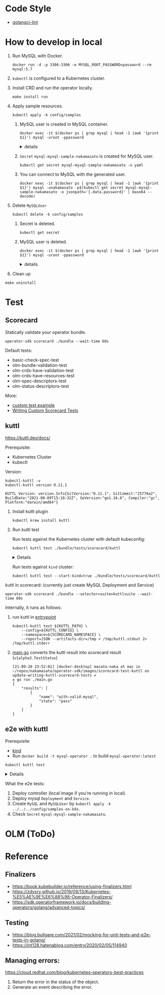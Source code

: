 # Code Style

- [golangci-lint](https://golangci-lint.run)

# How to develop in local

1. Run MySQL with Docker.
    ```
    docker run -d -p 3306:3306 -e MYSQL_ROOT_PASSWORD=password --rm mysql:5.7
    ```
1. `kubectl` is configured to a Kubernetes cluster.
1. Install CRD and run the operator locally.
    ```
    make install run
    ```
1. Apply sample resources.
    ```
    kubectl apply -k config/samples
    ```
    1. MySQL user is created in MySQL container.

        ```
        docker exec -it $(docker ps | grep mysql | head -1 |awk '{print $1}') mysql -uroot -ppassword
        ```

        <details><summary>details</summary>

        ```sql
        mysql> select User, Host from mysql.user;
        +---------------+-----------+
        | User          | Host      |
        +---------------+-----------+
        | nakamasato    | %         |
        | root          | %         |
        | mysql.session | localhost |
        | mysql.sys     | localhost |
        | root          | localhost |
        +---------------+-----------+
        5 rows in set (0.00 sec)
        ```

        </details>

    1. `Secret` `mysql-mysql-sample-nakamasato` is created for MySQL user.
        ```
        kubectl get secret mysql-mysql-sample-nakamasato -o yaml
        ```
    1. You can connect to MySQL with the generated user.
        ```
        docker exec -it $(docker ps | grep mysql | head -1 |awk '{print $1}') mysql -unakamasato -p$(kubectl get secret mysql-mysql-sample-nakamasato -o jsonpath='{.data.password}' | base64 --decode)
        ```

1. Delete `MySQLUser`
    ```
    kubectl delete -k config/samples
    ```
    1. Secret is deleted.
        ```
        kubectl get secret
        ```
    1. MySQL user is deleted.
        ```
        docker exec -it $(docker ps | grep mysql | head -1 |awk '{print $1}') mysql -uroot -ppassword
        ```

        <details><summary>details</summary>

        ```sql
        mysql> select User, Host from mysql.user;
        +---------------+-----------+
        | User          | Host      |
        +---------------+-----------+
        | root          | %         |
        | mysql.session | localhost |
        | mysql.sys     | localhost |
        | root          | localhost |
        +---------------+-----------+
        5 rows in set (0.00 sec)
        ```

        </details>

1. Clean up

```
make uninstall
```

# Test
## Scorecard

Statically validate your operator bundle.

```
operator-sdk scorecard ./bundle --wait-time 60s
```

Default tests:
- basic-check-spec-test
- olm-bundle-validation-test
- olm-crds-have-validation-test
- olm-crds-have-resources-test
- olm-spec-descriptors-test
- olm-status-descriptors-test

More:
- [custom test example](https://github.com/operator-framework/operator-sdk/blob/09c3aa14625965af9f22f513cd5c891471dbded2/images/custom-scorecard-tests/main.go)
- [Writing Custom Scorecard Tests](https://sdk.operatorframework.io/docs/testing-operators/scorecard/custom-tests/)

## kuttl

https://kuttl.dev/docs/

Prerequisite:
- Kubernetes Cluster
- kubectl

Version:

```
kubectl-kuttl -v
kubectl-kuttl version 0.11.1
```

```
KUTTL Version: version.Info{GitVersion:"0.11.1", GitCommit:"25776a2", BuildDate:"2021-08-09T15:18:32Z", GoVersion:"go1.16.6", Compiler:"gc", Platform:"darwin/amd64"}
```

1. Install kuttl plugin

    ```
    kubectl krew install kuttl
    ```

1. Run kuttl test

    Run tests against the Kubernetes cluster with default kubeconfig:

    ```
    kubectl kuttl test ./bundle/tests/scorecard/kuttl
    ```
    <details>

    ```
    kubectl kuttl test ./bundle/tests/scorecard/kuttl

    2021/09/20 13:07:17 running without a 'kuttl-test.yaml' configuration
    2021/09/20 13:07:17 kutt-test config testdirs is overridden with args: [ ./bundle/tests/scorecard/kuttl ]
    === RUN   kuttl
        harness.go:457: starting setup
        harness.go:248: running tests using configured kubeconfig.
        harness.go:285: Successful connection to cluster at: https://kubernetes.docker.internal:6443
        harness.go:353: running tests
        harness.go:74: going to run test suite with timeout of 30 seconds for each step
        harness.go:365: testsuite: ./bundle/tests/scorecard/kuttl has 1 tests
    === RUN   kuttl/harness
    === RUN   kuttl/harness/with-valid-mysql
    === PAUSE kuttl/harness/with-valid-mysql
    === CONT  kuttl/harness/with-valid-mysql
        logger.go:42: 13:07:19 | with-valid-mysql | Creating namespace: kuttl-test-becoming-liger
        logger.go:42: 13:07:19 | with-valid-mysql/0-mysql-deployment | starting test step 0-mysql-deployment
        logger.go:42: 13:07:20 | with-valid-mysql/0-mysql-deployment | Deployment:kuttl-test-becoming-liger/mysql created
        logger.go:42: 13:07:20 | with-valid-mysql/0-mysql-deployment | Service:kuttl-test-becoming-liger/mysql created
        logger.go:42: 13:07:22 | with-valid-mysql/0-mysql-deployment | test step completed 0-mysql-deployment
        logger.go:42: 13:07:22 | with-valid-mysql | with-valid-mysql events from ns kuttl-test-becoming-liger:
        logger.go:42: 13:07:22 | with-valid-mysql | 2021-09-20 13:07:20 +0900 JST   Normal  Pod mysql-5fd4b796b6-tr7wx      Binding      Scheduled       Successfully assigned kuttl-test-becoming-liger/mysql-5fd4b796b6-tr7wx to docker-desktop        default-scheduler
        logger.go:42: 13:07:22 | with-valid-mysql | 2021-09-20 13:07:20 +0900 JST   Normal  ReplicaSet.apps mysql-5fd4b796b6    SuccessfulCreate Created pod: mysql-5fd4b796b6-tr7wx
        logger.go:42: 13:07:22 | with-valid-mysql | 2021-09-20 13:07:20 +0900 JST   Normal  Deployment.apps mysql           ScalingReplicaSet    Scaled up replica set mysql-5fd4b796b6 to 1
        logger.go:42: 13:07:22 | with-valid-mysql | 2021-09-20 13:07:21 +0900 JST   Normal  Pod mysql-5fd4b796b6-tr7wx.spec.containers{mysql}            Pulled  Container image "mysql:5.7" already present on machine
        logger.go:42: 13:07:22 | with-valid-mysql | 2021-09-20 13:07:21 +0900 JST   Normal  Pod mysql-5fd4b796b6-tr7wx.spec.containers{mysql}            Created Created container mysql
        logger.go:42: 13:07:22 | with-valid-mysql | 2021-09-20 13:07:21 +0900 JST   Normal  Pod mysql-5fd4b796b6-tr7wx.spec.containers{mysql}            Started Started container mysql
        logger.go:42: 13:07:22 | with-valid-mysql | Deleting namespace: kuttl-test-becoming-liger
    === CONT  kuttl
        harness.go:399: run tests finished
        harness.go:508: cleaning up
        harness.go:563: removing temp folder: ""
    --- PASS: kuttl (5.00s)
        --- PASS: kuttl/harness (0.00s)
            --- PASS: kuttl/harness/with-valid-mysql (2.85s)
    PASS
    ```

    </details>

    Run tests against `kind` cluster:

    ```
    kubectl kuttl test --start-kind=true ./bundle/tests/scorecard/kuttl
    ```

kuttl in scorecard: (currently just create MySQL Deployment and Service)

```
operator-sdk scorecard ./bundle --selector=suite=kuttlsuite --wait-time 60s
```

Internally, it runs as follows:

1. run kuttl in [entrypoint](https://github.com/operator-framework/operator-sdk/blob/master/images/scorecard-test-kuttl/entrypoint)
    ```shell
    kubectl-kuttl test ${KUTTL_PATH} \
        --config=${KUTTL_CONFIG} \
        --namespace=${SCORECARD_NAMESPACE} \
        --report=JSON --artifacts-dir=/tmp > /tmp/kuttl.stdout 2> /tmp/kuttl.stderr
    ```
1. [main.go](https://github.com/operator-framework/operator-sdk/blob/master/images/scorecard-test-kuttl/main.go) converts the kuttl result into scorecard result (`v1alpha3.TestStatus`)

    ```shell
    [21-09-20 23:52:01] [docker-desktop] masato-naka at mac in ~/repos/nakamasato/operator-sdk/images/scorecard-test-kuttl on update-writing-kuttl-scorecard-tests ✔
    ± go run ./main.go
    {
        "results": [
            {
                "name": "with-valid-mysql",
                "state": "pass"
            }
        ]
    }
    ```

## e2e with kuttl

Prerequisite
- [kind](https://kind.sigs.k8s.io/)
- Run `docker build -t mysql-operator .` to build `mysql-operator:latest`


```
kubectl kuttl test
```

<details>

```
kubectl kuttl test
=== RUN   kuttl
    harness.go:457: starting setup
    harness.go:245: running tests with KIND.
    harness.go:174: temp folder created /var/folders/5g/vmdg2t1j2011ggd9p983ns6h0000gn/T/kuttl887570312
    harness.go:203: node mount point /var/lib/docker/volumes/kind-0/_data
    harness.go:156: Starting KIND cluster
    kind.go:67: Adding Containers to KIND...
    kind.go:76: Add image mysql-operator:latest to node kind-control-plane
    harness.go:285: Successful connection to cluster at: https://127.0.0.1:53076
    logger.go:42: 16:40:56 |  | running command: [make install deploy IMG=mysql-operator VERSION=latest]
    logger.go:42: 16:40:56 |  | /Users/masato-naka/repos/nakamasato/mysql-operator/bin/controller-gen "crd:trivialVersions=true,preserveUnknownFields=false" rbac:roleName=manager-role webhook paths="./..." output:crd:artifacts:config=config/crd/bases
    logger.go:42: 16:41:03 |  | /Users/masato-naka/repos/nakamasato/mysql-operator/bin/kustomize build config/crd | kubectl apply -f -
    logger.go:42: 16:41:06 |  | customresourcedefinition.apiextensions.k8s.io/mysqls.mysql.nakamasato.com created
    logger.go:42: 16:41:06 |  | customresourcedefinition.apiextensions.k8s.io/mysqlusers.mysql.nakamasato.com created
    logger.go:42: 16:41:06 |  | cd config/manager && /Users/masato-naka/repos/nakamasato/mysql-operator/bin/kustomize edit set image controller=mysql-operator
    logger.go:42: 16:41:06 |  | /Users/masato-naka/repos/nakamasato/mysql-operator/bin/kustomize build config/default | kubectl apply -f -
    logger.go:42: 16:41:07 |  | namespace/mysql-operator-system created
    logger.go:42: 16:41:07 |  | customresourcedefinition.apiextensions.k8s.io/mysqls.mysql.nakamasato.com configured
    logger.go:42: 16:41:07 |  | customresourcedefinition.apiextensions.k8s.io/mysqlusers.mysql.nakamasato.com configured
    logger.go:42: 16:41:07 |  | serviceaccount/mysql-operator-controller-manager created
    logger.go:42: 16:41:07 |  | role.rbac.authorization.k8s.io/mysql-operator-leader-election-role created
    logger.go:42: 16:41:07 |  | clusterrole.rbac.authorization.k8s.io/mysql-operator-manager-role created
    logger.go:42: 16:41:07 |  | clusterrole.rbac.authorization.k8s.io/mysql-operator-metrics-reader created
    logger.go:42: 16:41:07 |  | clusterrole.rbac.authorization.k8s.io/mysql-operator-proxy-role created
    logger.go:42: 16:41:07 |  | rolebinding.rbac.authorization.k8s.io/mysql-operator-leader-election-rolebinding created
    logger.go:42: 16:41:07 |  | clusterrolebinding.rbac.authorization.k8s.io/mysql-operator-manager-rolebinding created
    logger.go:42: 16:41:07 |  | clusterrolebinding.rbac.authorization.k8s.io/mysql-operator-proxy-rolebinding created
    logger.go:42: 16:41:07 |  | configmap/mysql-operator-manager-config created
    logger.go:42: 16:41:07 |  | service/mysql-operator-controller-manager-metrics-service created
    logger.go:42: 16:41:07 |  | deployment.apps/mysql-operator-controller-manager created
    harness.go:353: running tests
    harness.go:74: going to run test suite with timeout of 120 seconds for each step
    harness.go:365: testsuite: tests/e2e/ has 1 tests
=== RUN   kuttl/harness
=== RUN   kuttl/harness/with-valid-mysql
=== PAUSE kuttl/harness/with-valid-mysql
=== CONT  kuttl/harness/with-valid-mysql
    logger.go:42: 16:41:07 | with-valid-mysql | Skipping creation of user-supplied namespace: default
    logger.go:42: 16:41:07 | with-valid-mysql/0-mysql-deployment | starting test step 0-mysql-deployment
    logger.go:42: 16:41:07 | with-valid-mysql/0-mysql-deployment | Deployment:default/mysql created
    logger.go:42: 16:41:07 | with-valid-mysql/0-mysql-deployment | Service:default/mysql created
    logger.go:42: 16:41:09 | with-valid-mysql/0-mysql-deployment | test step completed 0-mysql-deployment
    logger.go:42: 16:41:09 | with-valid-mysql/1-create-mysql-user | starting test step 1-create-mysql-user
    logger.go:42: 16:41:09 | with-valid-mysql/1-create-mysql-user | running command: [kubectl apply -k ../../../config/samples-on-k8s --namespace default]
    logger.go:42: 16:41:12 | with-valid-mysql/1-create-mysql-user | Warning: resource services/mysql is missing the kubectl.kubernetes.io/last-applied-configuration annotation which is required by kubectl apply. kubectl apply should only be used on resources created declaratively by either kubectl create --save-config or kubectl apply. The missing annotation will be patched automatically.
    logger.go:42: 16:41:12 | with-valid-mysql/1-create-mysql-user | service/mysql configured
    logger.go:42: 16:41:12 | with-valid-mysql/1-create-mysql-user | Warning: resource deployments/mysql is missing the kubectl.kubernetes.io/last-applied-configuration annotation which is required by kubectl apply. kubectl apply should only be used on resources created declaratively by either kubectl create --save-config or kubectl apply. The missing annotation will be patched automatically.
    logger.go:42: 16:41:12 | with-valid-mysql/1-create-mysql-user | deployment.apps/mysql configured
    logger.go:42: 16:41:12 | with-valid-mysql/1-create-mysql-user | mysql.mysql.nakamasato.com/mysql-sample created
    logger.go:42: 16:41:12 | with-valid-mysql/1-create-mysql-user | mysqluser.mysql.nakamasato.com/nakamasato created
    logger.go:42: 16:41:19 | with-valid-mysql/1-create-mysql-user | test step completed 1-create-mysql-user
    logger.go:42: 16:41:19 | with-valid-mysql | with-valid-mysql events from ns default:
    logger.go:42: 16:41:19 | with-valid-mysql | 2021-09-26 16:40:46 +0900 JST   Normal  Node kind-control-plane         Starting      Starting kubelet.
    logger.go:42: 16:41:19 | with-valid-mysql | 2021-09-26 16:40:46 +0900 JST   Normal  Node kind-control-plane         NodeHasSufficientMemory        Node kind-control-plane status is now: NodeHasSufficientMemory
    logger.go:42: 16:41:19 | with-valid-mysql | 2021-09-26 16:40:46 +0900 JST   Normal  Node kind-control-plane         NodeHasNoDiskPressure  Node kind-control-plane status is now: NodeHasNoDiskPressure
    logger.go:42: 16:41:19 | with-valid-mysql | 2021-09-26 16:40:46 +0900 JST   Normal  Node kind-control-plane         NodeHasSufficientPID   Node kind-control-plane status is now: NodeHasSufficientPID
    logger.go:42: 16:41:19 | with-valid-mysql | 2021-09-26 16:40:46 +0900 JST   Normal  Node kind-control-plane         NodeAllocatableEnforced        Updated Node Allocatable limit across pods
    logger.go:42: 16:41:19 | with-valid-mysql | 2021-09-26 16:40:55 +0900 JST   Normal  Node kind-control-plane         RegisteredNodeNode kind-control-plane event: Registered Node kind-control-plane in Controller
    logger.go:42: 16:41:19 | with-valid-mysql | 2021-09-26 16:40:57 +0900 JST   Normal  Node kind-control-plane         Starting      Starting kube-proxy.
    logger.go:42: 16:41:19 | with-valid-mysql | 2021-09-26 16:41:06 +0900 JST   Normal  Node kind-control-plane         NodeReady     Node kind-control-plane status is now: NodeReady
    logger.go:42: 16:41:19 | with-valid-mysql | 2021-09-26 16:41:07 +0900 JST   Normal  Pod mysql-5fd4b796b6-577mh              Scheduled      Successfully assigned default/mysql-5fd4b796b6-577mh to kind-control-plane
    logger.go:42: 16:41:19 | with-valid-mysql | 2021-09-26 16:41:07 +0900 JST   Normal  Pod mysql-5fd4b796b6-577mh.spec.containers{mysql}              Pulled  Container image "mysql:5.7" already present on machine
    logger.go:42: 16:41:19 | with-valid-mysql | 2021-09-26 16:41:07 +0900 JST   Normal  Pod mysql-5fd4b796b6-577mh.spec.containers{mysql}              Created Created container mysql
    logger.go:42: 16:41:19 | with-valid-mysql | 2021-09-26 16:41:07 +0900 JST   Normal  Pod mysql-5fd4b796b6-577mh.spec.containers{mysql}              Started Started container mysql
    logger.go:42: 16:41:19 | with-valid-mysql | 2021-09-26 16:41:07 +0900 JST   Normal  ReplicaSet.apps mysql-5fd4b796b6              SuccessfulCreate Created pod: mysql-5fd4b796b6-577mh
    logger.go:42: 16:41:19 | with-valid-mysql | 2021-09-26 16:41:07 +0900 JST   Normal  Deployment.apps mysql           ScalingReplicaSet      Scaled up replica set mysql-5fd4b796b6 to 1
    logger.go:42: 16:41:19 | with-valid-mysql | Skipping deletion of user-supplied namespace: default
=== CONT  kuttl
    harness.go:399: run tests finished
    harness.go:508: cleaning up
    harness.go:517: collecting cluster logs to kind-logs-1632642079
    harness.go:563: removing temp folder: "/var/folders/5g/vmdg2t1j2011ggd9p983ns6h0000gn/T/kuttl887570312"
    harness.go:569: tearing down kind cluster
--- PASS: kuttl (68.58s)
    --- PASS: kuttl/harness (0.00s)
        --- PASS: kuttl/harness/with-valid-mysql (11.67s)
PASS
```

</details>

What the e2e tests:
1. Deploy controller (local image if you're running in local).
1. Deploy mysql `Deployment` and `Service`.
1. Create `MySQL` and `MySQLUser` by `kubectl apply -k ../../../config/samples-on-k8s`.
1. Check `Secret` `mysql-mysql-sample-nakamasato`.

# OLM (ToDo)
# Reference
## Finalizers
- https://book.kubebuilder.io/reference/using-finalizers.html
- https://zdyxry.github.io/2019/09/13/Kubernetes-%E5%AE%9E%E6%88%98-Operator-Finalizers/
- https://sdk.operatorframework.io/docs/building-operators/golang/advanced-topics/

## Testing
- https://blog.bullgare.com/2021/02/mocking-for-unit-tests-and-e2e-tests-in-golang/
- https://int128.hatenablog.com/entry/2020/02/05/114940

## Managing errors:
https://cloud.redhat.com/blog/kubernetes-operators-best-practices
1. Return the error in the status of the object.
1. Generate an event describing the error.
